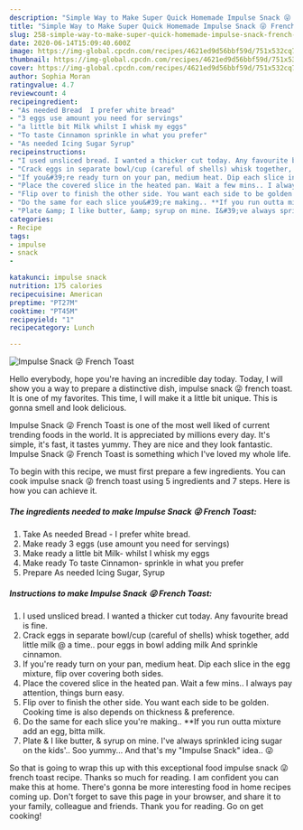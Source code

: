 ```yaml
---
description: "Simple Way to Make Super Quick Homemade Impulse Snack 😜 French Toast"
title: "Simple Way to Make Super Quick Homemade Impulse Snack 😜 French Toast"
slug: 258-simple-way-to-make-super-quick-homemade-impulse-snack-french-toast
date: 2020-06-14T15:09:40.600Z
image: https://img-global.cpcdn.com/recipes/4621ed9d56bbf59d/751x532cq70/impulse-snack-😜-french-toast-recipe-main-photo.jpg
thumbnail: https://img-global.cpcdn.com/recipes/4621ed9d56bbf59d/751x532cq70/impulse-snack-😜-french-toast-recipe-main-photo.jpg
cover: https://img-global.cpcdn.com/recipes/4621ed9d56bbf59d/751x532cq70/impulse-snack-😜-french-toast-recipe-main-photo.jpg
author: Sophia Moran
ratingvalue: 4.7
reviewcount: 4
recipeingredient:
- "As needed Bread  I prefer white bread"
- "3 eggs use amount you need for servings"
- "a little bit Milk whilst I whisk my eggs"
- "To taste Cinnamon sprinkle in what you prefer"
- "As needed Icing Sugar Syrup"
recipeinstructions:
- "I used unsliced bread. I wanted a thicker cut today. Any favourite bread is fine."
- "Crack eggs in separate bowl/cup (careful of shells) whisk together, add little milk @ a time.. pour eggs in bowl adding milk And sprinkle cinnamon."
- "If you&#39;re ready turn on your pan, medium heat. Dip each slice in the egg mixture, flip over covering both sides."
- "Place the covered slice in the heated pan. Wait a few mins.. I always pay attention, things burn easy."
- "Flip over to finish the other side. You want each side to be golden. Cooking time is also depends on thickness &amp; preference."
- "Do the same for each slice you&#39;re making.. **If you run outta mixture add an egg, bitta milk."
- "Plate &amp; I like butter, &amp; syrup on mine. I&#39;ve always sprinkled icing sugar on the kids&#39;.. Soo yummy... And that&#39;s my &#34;Impulse Snack&#34; idea.. 😜"
categories:
- Recipe
tags:
- impulse
- snack
- 

katakunci: impulse snack  
nutrition: 175 calories
recipecuisine: American
preptime: "PT27M"
cooktime: "PT45M"
recipeyield: "1"
recipecategory: Lunch

---
```



![Impulse Snack 😜 French Toast](https://img-global.cpcdn.com/recipes/4621ed9d56bbf59d/751x532cq70/impulse-snack-😜-french-toast-recipe-main-photo.jpg)

Hello everybody, hope you're having an incredible day today. Today, I will show you a way to prepare a distinctive dish, impulse snack 😜 french toast. It is one of my favorites. This time, I will make it a little bit unique. This is gonna smell and look delicious.



Impulse Snack 😜 French Toast is one of the most well liked of current trending foods in the world. It is appreciated by millions every day. It's simple, it's fast, it tastes yummy. They are nice and they look fantastic. Impulse Snack 😜 French Toast is something which I've loved my whole life.


To begin with this recipe, we must first prepare a few ingredients. You can cook impulse snack 😜 french toast using 5 ingredients and 7 steps. Here is how you can achieve it.

<!--inarticleads1-->

##### The ingredients needed to make Impulse Snack 😜 French Toast:

1. Take As needed Bread - I prefer white bread.
1. Make ready 3 eggs (use amount you need for servings)
1. Make ready a little bit Milk- whilst I whisk my eggs
1. Make ready To taste Cinnamon- sprinkle in what you prefer
1. Prepare As needed Icing Sugar, Syrup




<!--inarticleads2-->

##### Instructions to make Impulse Snack 😜 French Toast:

1. I used unsliced bread. I wanted a thicker cut today. Any favourite bread is fine.
1. Crack eggs in separate bowl/cup (careful of shells) whisk together, add little milk @ a time.. pour eggs in bowl adding milk And sprinkle cinnamon.
1. If you&#39;re ready turn on your pan, medium heat. Dip each slice in the egg mixture, flip over covering both sides.
1. Place the covered slice in the heated pan. Wait a few mins.. I always pay attention, things burn easy.
1. Flip over to finish the other side. You want each side to be golden. Cooking time is also depends on thickness &amp; preference.
1. Do the same for each slice you&#39;re making.. **If you run outta mixture add an egg, bitta milk.
1. Plate &amp; I like butter, &amp; syrup on mine. I&#39;ve always sprinkled icing sugar on the kids&#39;.. Soo yummy... And that&#39;s my &#34;Impulse Snack&#34; idea.. 😜




So that is going to wrap this up with this exceptional food impulse snack 😜 french toast recipe. Thanks so much for reading. I am confident you can make this at home. There's gonna be more interesting food in home recipes coming up. Don't forget to save this page in your browser, and share it to your family, colleague and friends. Thank you for reading. Go on get cooking!
